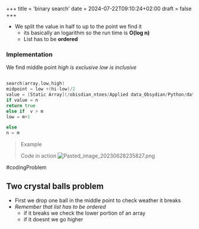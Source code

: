 +++
title = 'binary search'
date = 2024-07-22T09:10:24+02:00
draft = false
+++

- We split the value in half to up to the point we find it 
	- its basically an logarithm so the run time is **O(log n)**
	- List has to be **ordered** 

### Implementation 
We find middle  point 
*high is exclusive low is inclusive*
```go

search(array,low,high)
midpoint = low +(hi-low)/2
value = [Static Array](/obisdian_ntoes/Applied data_Obsydian/Python/data.py/Static Array.md)[m]
if value = n  
return true 
else if  v > m 
low = m+1

else 
n = m 


```

>Example
>
>Code in action
![Pasted_image_20230628235827.png](/Pasted_image_20230628235827.png)

#codingProblem 
## Two crystal balls problem 
- First we drop one ball in the middle point to check weather it breaks 
- *Remember that list has to be ordered*
	- if it breaks we check the lower portion of an array 
	- if it doesnt  we go higher 
